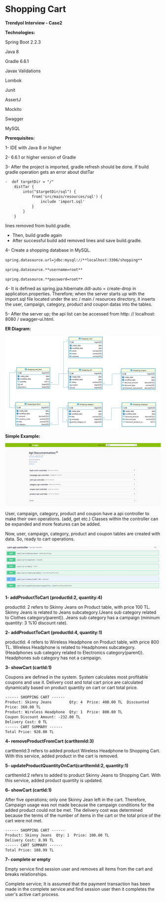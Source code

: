 # Shopping Cart 

**Trendyol Interview - Case2**

**Technologies:**

Spring Boot 2.2.3

Java 8

Gradle 6.6.1

Javax Validations

Lombok

Junit

AssertJ

Mockito

Swagger

MySQL

**Prerequisites:**

1- IDE with Java 8 or higher

2- 6.6.1 or higher version of Gradle

3- After the project is imported, gradle refresh should be done. If build gradle operation gets an error about distTar

	-  def targetDir = "/"
		distTar {
			into("$targetDir/sql") {
				from('src/main/resources/sql') {
					include 'import.sql'
				}
			}
		}  
lines removed from build.gradle.

 -  Then, build gradle again
 -  After successful build add removed lines and save  build.gradle.

4- Create a shopping database in MySQL.

`spring.datasource.url=jdbc:mysql://**localhost:3306/shopping**`

`spring.datasource.**username=root**`

`spring.datasource.**password=root**`

4- It is defined as spring.jpa.hibernate.ddl-auto = create-drop in application.properties. Therefore; when the server starts up with the import.sql file located under the src / main / resources directory, it inserts the user, campaign, category, product and coupon datas into the tables. 

5- After the server up; the api list can be accessed from http: // localhost: 8080 / swagger-ui.html.



**ER Diagram:**

![ERDiagram](/.github/ER_Diagram.jpg)

**Simple Example:**

![SwaggerUI](/.github/swagger-ui-default.JPG)

User, campaign, category, product and coupon have a api controller to make their own operations. (add, get etc.) Classes within the controller can be expanded and more features can be added.

Now, user, campaign, category, product and coupon tables are created with data. So, ready to cart operations. 

![CartApiController-swaggerUI](/.github/CartApiController-swagger.JPG)

**1- addProductToCart (productId:2, quantity:4)**

productId: 2 refers to Skinny Jeans on Product table, with price 100 TL. Skinny Jeans is related to Jeans subcategory.(Jeans sub category related to Clothes category(parent)). Jeans sub category has a campaign (mininum quantity: 3 %10 discount rate).

**2- addProductToCart (productId:4, quantity:1)**

productId: 4 refers to Wireless Headphone on Product table, with price 800 TL. Wireless Headphone is related to Headphones subcategory.(Headphones sub category related to Electronics category(parent)). Headphones sub category has not a campaign.

**3- showCart (cartId:1)**

Coupons are defined in the system. System calculates most profitable coupons and use it. Delivery cost and total cart price are calculated dynamically based on product quantity on cart or cart total price.

```
------ SHOPPING CART ------
Product: Skinny Jeans        Qty: 4  Price: 400.00 TL  Discounted Price: 360.00 TL
Product: Wireless Headphone  Qty: 1  Price: 800.00 TL
Coupon Discount Amount: -232.00 TL
Delivery Cost: 0 TL
------ CART SUMMARY ------
Total Price: 928.00 TL
```

**4- removeProductFromCart (cartItemId:3)**

cartItemId:3 refers to added product Wireless Headphone to Shopping Cart. With this service, added product in the cart is removed.

**5- updateProductQuantityOnCart(cartItemId:2, quantity:1)**

cartItemId:2 refers to added to product Skinny Jeans to Shopping Cart. With this service, added product quantity is updated.

**6- showCart (cartId:1)**

After five operations; only one Skinny Jean left in the cart. Therefore, Campaign usage was not made because the campaign conditions for the added product could not be met. The delivery cost was determined because the terms of the number of items in the cart or the total price of the cart were not met.

```
------ SHOPPING CART ------
Product: Skinny Jeans  Qty: 1  Price: 100.00 TL
Delivery Cost: 8.99 TL
------ CART SUMMARY ------
Total Price: 108.99 TL
```

**7- complete or empty**

Empty service find session user and removes all items from the cart and breaks relationships.

Complete service; It is assumed that the payment transaction has been made in the complete service and find session user then it completes the user's active cart process.



